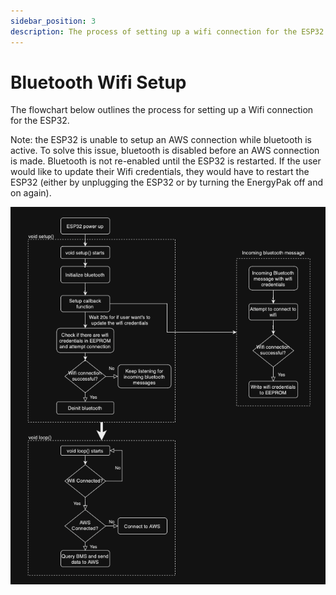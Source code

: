 ```yaml
---
sidebar_position: 3
description: The process of setting up a wifi connection for the ESP32
---
```


# Bluetooth Wifi Setup
The flowchart below outlines the process for setting up a Wifi connection for the ESP32.
 
Note: the ESP32 is unable to setup an AWS connection while bluetooth is active. To solve this issue, bluetooth is disabled before an AWS connection is made. Bluetooth is not re-enabled until the ESP32 is restarted. If the user would like to update their Wifi credentials, they would have to restart the ESP32 (either by unplugging the ESP32 or by turning the EnergyPak off and on again).

![Bluetooth Wifi Flow Diagram](./img/bluetoothWifiFlowDiagram.png)
